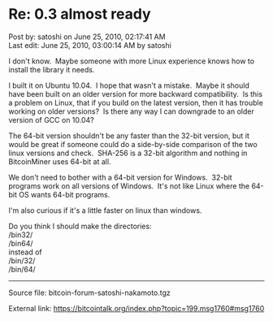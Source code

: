 # Re: 0.3 almost ready

Post by: satoshi on June 25, 2010, 02:17:41 AM<br>
Last edit: June 25, 2010, 03:00:14 AM by satoshi

I don't know. &nbsp;Maybe someone with more Linux experience knows how to install the library it needs.

I built it on Ubuntu 10.04. &nbsp;I hope that wasn't a mistake. &nbsp;Maybe it should have been built on an older version for more backward compatibility. &nbsp;Is this a problem on Linux, that if you build on the latest version, then it has trouble working on older versions? &nbsp;Is there any way I can downgrade to an older version of GCC on 10.04?

The 64-bit version shouldn't be any faster than the 32-bit version, but it would be great if someone could do a side-by-side comparison of the two linux versions and check. &nbsp;SHA-256 is a 32-bit algorithm and nothing in BitcoinMiner uses 64-bit at all.

We don't need to bother with a 64-bit version for Windows. &nbsp;32-bit programs work on all versions of Windows. &nbsp;It's not like Linux where the 64-bit OS wants 64-bit programs.

I'm also curious if it's a little faster on linux than windows.

Do you think I should make the directories:<br>
/bin32/<br>
/bin64/<br>
instead of<br>
/bin/32/<br>
/bin/64/

---

Source file: bitcoin-forum-satoshi-nakamoto.tgz

External link: https://bitcointalk.org/index.php?topic=199.msg1760#msg1760
